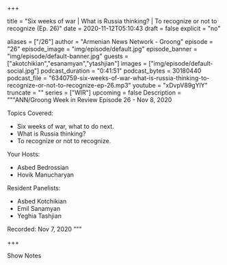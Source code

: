 
+++

title = "Six weeks of war |  What is Russia thinking? | To recognize or not to recognize (Ep. 26)"
date = 2020-11-12T05:10:43
draft = false
explicit = "no"

aliases = ["/26"]
author = "Armenian News Network - Groong"
episode = "26"
episode_image = "img/episode/default.jpg"
episode_banner = "img/episode/default-banner.jpg"
guests = ["akotchikian","esanamyan","ytashjian"]
images = ["img/episode/default-social.jpg"]
podcast_duration = "0:41:51"
podcast_bytes = 30180440
podcast_file = "6340759-six-weeks-of-war-what-is-russia-thinking-to-recognize-or-not-to-recognize-ep-26.mp3"
youtube = "xDvpV89gYlY"
truncate = ""
series = ["WIR"]
upcoming = false
Description = """ANN/Groong Week in Review Episode 26 - Nov 8, 2020

Topics Covered:
- Six weeks of war, what to do next.
- What is Russia thinking?
- To recognize or not to recognize.

Your Hosts:
- Asbed Bedrossian
- Hovik Manucharyan

Resident Panelists:
- Asbed Kotchikian
- Emil Sanamyan
- Yeghia Tashjian

Recorded: Nov 7, 2020
"""

+++

Show Notes

